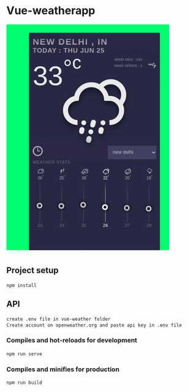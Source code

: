 # Vue-weatherapp

![alt text](https://github.com/AjayYadavAi/vue-weather/blob/master/image.png?raw=true)

## Project setup
```
npm install
```

## API
```
create .env file in vue-weather folder 
Create account on openweather.org and paste api key in .env file
```



### Compiles and hot-reloads for development
```
npm run serve
```

### Compiles and minifies for production
```
npm run build
```

